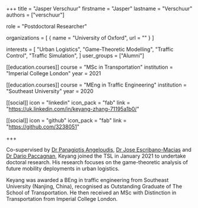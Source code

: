 +++
title = "Jasper Verschuur"
firstname = "Jasper"
lastname  = "Verschuur"
authors = ["verschuur"]

role = "Postdoctoral Researcher"

organizations = [
{ name = "University of Oxford", url = "" }
]

interests = [
  "Urban Logistics",
  "Game-Theoretic Modelling",
  "Traffic Control",
  "Traffic Simulation",
]
user_groups = ["Alumni"]

[[education.courses]]
  course = "MSc in Transportation"
  institution = "Imperial College London"
  year = 2021

[[education.courses]]
 course = "MEng in Traffic Engineering"
 institution = "Southeast University"
 year = 2020


[[social]]
  icon = "linkedin"
  icon_pack = "fab"
  link = "https://uk.linkedin.com/in/keyang-zhang-71195a1b0/"

[[social]]
  icon = "github"
  icon_pack = "fab"
  link = "https://github.com/3238051"

+++

Co-supervised by [Dr Panagiotis Angeloudis](https://www.imperial.ac.uk/people/p.angeloudis), [Dr Jose Escribano-Macias](https://www.imperial.ac.uk/people/jose.escribano-macias11) and [Dr Dario Paccagnan](https://www.imperial.ac.uk/people/d.paccagnan), Keyang joined the TSL in January 2021 to undertake doctoral research. His research focuses on the game-theoretic analysis of future mobility deployments in urban logistics. 

Keyang was awarded a BEng in traffic engineering from Southeast University (Nanjing, China), recognised as Outstanding Graduate of The School of Transportation. He then received an MSc with Distinction in Transportation from Imperial College London. 

